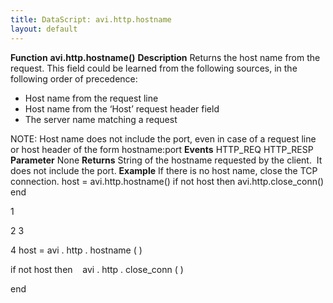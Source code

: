 ```yaml
---
title: DataScript: avi.http.hostname
layout: default
---
```

**Function** **avi.http.hostname()** **Description** Returns the host name from the request. This field could be learned from the following sources, in the following order of precedence:

* Host name from the request line
* Host name from the ‘Host’ request header field
* The server name matching a request

NOTE: Host name does not include the port, even in case of a request line or host header of the form hostname:port **Events** HTTP_REQ
HTTP_RESP **Parameter** None **Returns** String of the hostname requested by the client.  It does not include the port. **Example** If there is no host name, close the TCP connection.
host = avi.http.hostname() if not host then avi.http.close_conn() end

1

2
3

4 host  =  avi . http . hostname ( )

if  not  host then
   avi . http . close_conn ( )

end